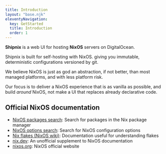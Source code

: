 ```yaml
---
title: Introduction
layout: "base.njk"
eleventyNavigation:
  key: GetStarted
  title: Introduction
  order: 1
---
```


**Shipnix** is a web UI for hosting **NixOS** servers on DigitalOcean.

Shipnix is built for self-hosting with NixOS. giving you immutable, deterministic configurations versioned by git.

We believe NixOS is just as god an abstraction, if not better, than most managed platforms, and with less platform risk.

Our focus is to deliver a NixOS experience that is as vanilla as possible, and build _around_ NixOS, not make a UI that replaces already declarative code.

## Official NixOS documentation

- [NixOS packages search](https://search.NixOS.org/packages?): Search for packages in the Nix package manager
- [NixOS options search](https://search.NixOS.org/options?): Search for NixOS configuration options
- [Nix flakes (NixOS wiki)](https://nixos.wiki/wiki/Flakes): Documentation useful for understanding flakes
- [nix.dev](https://nix.dev/): An unofficial supplement to NixOS documentation
- [nixos.org](https://NixOS.org/): NixOS official website
